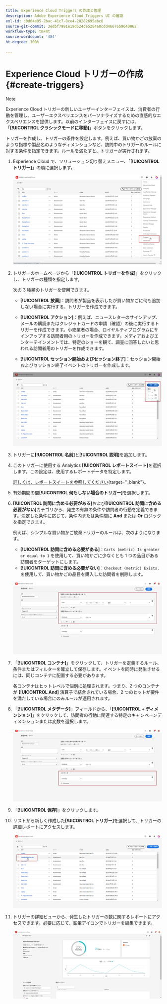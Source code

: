 ```yaml
---
title: Experience Cloud Triggers の作成と管理
description: Adobe Experience Cloud Triggers UI の確認
exl-id: c0d04e95-2bac-41c7-8ce4-28282695abc8
source-git-commit: 3edbf7991e19d524ce5284a0cdd46676b9640062
workflow-type: tm+mt
source-wordcount: '484'
ht-degree: 100%

---
```


# Experience Cloud トリガーの作成 {#create-triggers}

>[!NOTE]
>
> Experience Cloud トリガーの新しいユーザーインターフェイスは、消費者の行動を管理し、ユーザーエクスペリエンスをパーソナライズするための直感的なエクスペリエンスを提供します。以前のインターフェイスに戻すには、「**[!UICONTROL クラシックモードに移動]**」ボタンをクリックします。

トリガーを作成し、トリガーの条件を設定します。例えば、買い物かごの放棄のような指標や製品名のようなディメンションなど、訪問中のトリガーのルールに対する条件を指定できます。ルールを満たすと、トリガーが実行されます。

1. Experience Cloud で、ソリューション切り替えメニュー、「**[!UICONTROL トリガー]**」の順に選択します。

   ![](assets/triggers_7.png)

1. トリガーのホームページから「**[!UICONTROL トリガーを作成]**」をクリックし、トリガーの種類を指定します。

   次の 3 種類のトリガーを使用できます。

   * **[!UICONTROL 放棄]**：訪問者が製品を表示したが買い物かごに何も追加しない場合に実行する、トリガーを作成できます。

   * **[!UICONTROL アクション]**：例えば、ニュースレターのサインアップ、メールの購読またはクレジットカードの申請（確認）の後に実行するトリガーを作成できます。小売業者の場合、ロイヤルティプログラムにサインアップする訪問者用のトリガーを作成できます。メディアおよびエンターテインメントでは、特定のショーを観て、調査に回答したいと思われる訪問者用のトリガーを作成できます。

   * **[!UICONTROL セッション開始およびセッション終了]**：セッション開始およびセッション終了イベントのトリガーを作成します。

   ![](assets/triggers_1.png)

1. トリガーに&#x200B;**[!UICONTROL 名前]**&#x200B;と&#x200B;**[!UICONTROL 説明]**&#x200B;を追加します。

1. このトリガーに使用する Analytics **[!UICONTROL レポートスイート]**&#x200B;を選択します。この設定は、使用するレポートデータを特定します。

   [詳しくは、レポートスイートを参照してください](https://experienceleague.adobe.com/docs/analytics/admin/admin-tools/manage-report-suites/c-new-report-suite/t-create-a-report-suite.html?lang=ja){target="_blank"}。

1. 有効期間の間&#x200B;**[!UICONTROL 何もしない場合のトリガー]**&#x200B;を選択します。

1. **[!UICONTROL 訪問に含める必要がある]**&#x200B;および&#x200B;**[!UICONTROL 訪問に含める必要がない]**&#x200B;カテゴリから、発生の有無の条件や訪問者の行動を定義できます。決定した条件に応じて、条件内または条件間に **And** または **Or** ロジックを指定できます。

   例えば、シンプルな買い物かご放棄トリガーのルールは、次のようになります。

   * **[!UICONTROL 訪問に含める必要がある]**：`Carts (metric) Is greater or equal to 1` を使用して、買い物かごに少なくとも 1 つの品目がある訪問者をターゲットにします。
   * **[!UICONTROL 訪問に含める必要がない]**：`Checkout (metric) Exists.` を使用して、買い物かごの品目を購入した訪問者を削除します。

   ![](assets/triggers_2.png)

1. 「**[!UICONTROL コンテナ]**」をクリックして、トリガーを定義するルール、条件またはフィルターを確立して保存します。イベントを同時に発生させるには、同じコンテナに配置する必要があります。

   各コンテナはヒットレベルで個別に処理されます。つまり、2 つのコンテナが **[!UICONTROL And]** 演算子で結合されている場合、2 つのヒットが要件を満たしている場合にのみルールが適用されます。

1. 「**[!UICONTROL メタデータ]**」フィールドから、「**[!UICONTROL + ディメンション]**」をクリックして、訪問者の行動に関連する特定のキャンペーンディメンションまたは変数を選択します。

   ![](assets/triggers_3.png)

1. 「**[!UICONTROL 保存]**」をクリックします。

1. リストから新しく作成した&#x200B;**[!UICONTROL トリガー]**&#x200B;を選択して、トリガーの詳細レポートにアクセスします。

   ![](assets/triggers_4.png)

1. トリガーの詳細ビューから、発生したトリガーの数に関するレポートにアクセスできます。必要に応じて、鉛筆アイコンでトリガーを編集できます。

   ![](assets/triggers_5.png)
